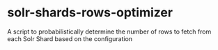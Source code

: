 # solr-shards-rows-optimizer
A script to probabilistically determine the number of rows to fetch from each Solr Shard based on the configuration
